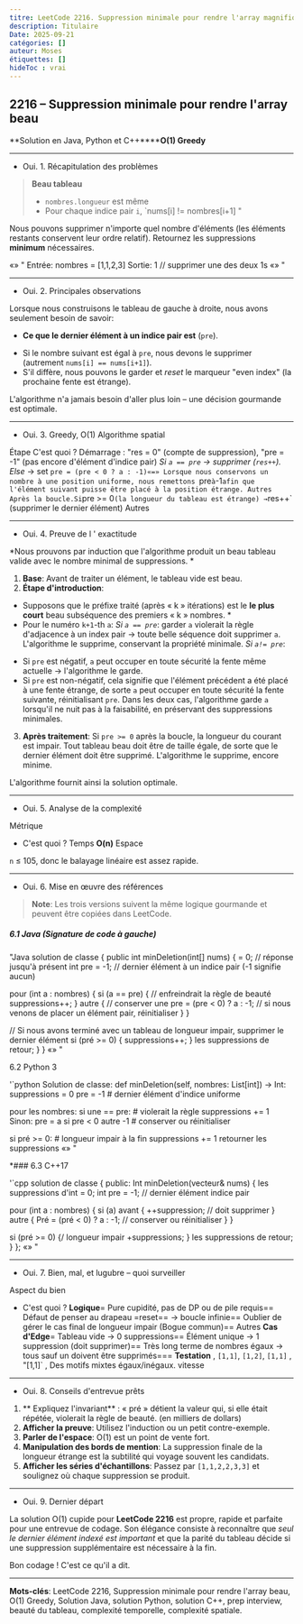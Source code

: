 ```yaml
---
titre: LeetCode 2216. Suppression minimale pour rendre l'array magnifique -
description: Titulaire
Date: 2025-09-21
catégories: []
auteur: Moses
étiquettes: []
hideToc : vrai
---
```

## 2216 – Suppression minimale pour rendre l'array beau
**Solution en Java, Python et C++******O(1) Greedy**

---

- Oui. 1. Récapitulation des problèmes

> **Beau tableau**
> * `nombres.longueur` est même
> * Pour chaque indice pair `i`, `nums[i] != nombres[i+1] "

Nous pouvons supprimer n'importe quel nombre d'éléments (les éléments restants conservent leur ordre relatif).
Retournez les suppressions **minimum** nécessaires.

«» "
Entrée: nombres = [1,1,2,3]
Sortie: 1 // supprimer une des deux 1s
«» "

---

- Oui. 2. Principales observations

Lorsque nous construisons le tableau de gauche à droite, nous avons seulement besoin de savoir:

* **Ce que le dernier élément à un indice pair est** (`pre`).
- Si le nombre suivant est égal à `pre`, nous devons le supprimer (autrement `nums[i] == nums[i+1]`).
- S'il diffère, nous pouvons le garder et *reset* le marqueur "even index" (la prochaine fente est étrange).

L'algorithme n'a jamais besoin d'aller plus loin – une décision gourmande est optimale.

---

- Oui. 3. Greedy, O(1) Algorithme spatial

Étape
C'est quoi ?
Démarrage : "res = 0" (compte de suppression), "pre = -1" (pas encore d'élément d'indice pair)
*Si `a == pre` → supprimer (`res++`).*<br>*Else* → set `pre = (pre < 0 ? a : -1)«=» Lorsque nous conservons un nombre à une position uniforme, nous remettons `pre` à `-1` afin que l'élément suivant puisse être placé à la position étrange. Autres
Après la boucle.Si `pre >= 0` (la longueur du tableau est étrange) → `res++` (supprimer le dernier élément) Autres

---

- Oui. 4. Preuve de l ' exactitude

*Nous prouvons par induction que l'algorithme produit un beau tableau valide avec le nombre minimal de suppressions. *

1. **Base**: Avant de traiter un élément, le tableau vide est beau.
2. **Étape d'introduction**:
* Supposons que le préfixe traité (après « k » itérations) est le **le plus court** beau subséquence des premiers « k » nombres. *
* Pour le numéro `k+1`-th `a`:
*Si `a == pre`*: garder `a` violerait la règle d'adjacence à un index pair → toute belle séquence doit supprimer `a`. L'algorithme le supprime, conservant la propriété minimale.
*Si `a!= pre`*:
- Si `pre` est négatif, `a` peut occuper en toute sécurité la fente même actuelle → l'algorithme le garde.
- Si `pre` est non-négatif, cela signifie que l'élément précédent a été placé à une fente étrange, de sorte `a` peut occuper en toute sécurité la fente suivante, réinitialisant `pre`.
Dans les deux cas, l'algorithme garde `a` lorsqu'il ne nuit pas à la faisabilité, en préservant des suppressions minimales.

3. **Après traitement**: Si `pre >= 0` après la boucle, la longueur du courant est impair. Tout tableau beau doit être de taille égale, de sorte que le dernier élément doit être supprimé. L'algorithme le supprime, encore minime.

L'algorithme fournit ainsi la solution optimale.

---

- Oui. 5. Analyse de la complexité

Métrique
- C'est quoi ?
Temps **O(n)**
Espace

`n` ≤ 105, donc le balayage linéaire est assez rapide.

---

- Oui. 6. Mise en œuvre des références

> **Note**: Les trois versions suivent la même logique gourmande et peuvent être copiées dans LeetCode.

##### 6.1 Java (Signature de code à gauche)

"Java
solution de classe {
public int minDeletion(int[] nums) {
= 0; // réponse jusqu'à présent
int pre = -1; // dernier élément à un indice pair (-1 signifie aucun)

pour (int a : nombres) {
si (a == pre) { // enfreindrait la règle de beauté
suppressions++;
} autre {
// conserver une
pre = (pre < 0) ? a : -1; // si nous venons de placer un élément pair, réinitialiser
}
}

// Si nous avons terminé avec un tableau de longueur impair, supprimer le dernier élément
si (pré >= 0) {
suppressions++;
}
les suppressions de retour;
}
}
«» "

6.2 Python 3

'`python
Solution de classe:
def minDeletion(self, nombres: List[int]) -> Int:
suppressions = 0
pre = -1 # dernier élément d'indice uniforme

pour les nombres:
si une == pre: # violerait la règle
suppressions += 1
Sinon:
pre = a si pre < 0 autre -1 # conserver ou réinitialiser

si pré >= 0: # longueur impair à la fin
suppressions += 1
retourner les suppressions
«» "

*### 6.3 C++17

'`cpp
solution de classe {
public:
Int minDeletion(vecteur<int>& nums) {
les suppressions d'int = 0;
int pre = -1; // dernier élément indice pair

pour (int a : nombres) {
si (a) avant {
++suppression; // doit supprimer
} autre {
Pré = (pré < 0) ? a : -1; // conserver ou réinitialiser
}
}

si (pré >= 0) {/ longueur impair
+suppressions;
}
les suppressions de retour;
}
};
«» "

---

- Oui. 7. Bien, mal, et lugubre – quoi surveiller

Aspect du bien
- C'est quoi ?
**Logique**= Pure cupidité, pas de DP ou de pile requis== Défaut de penser au drapeau =reset== → boucle infinie== Oublier de gérer le cas final de longueur impair (Bogue commun)==
Autres **Cas d'Edge**= Tableau vide → 0 suppressions== Élément unique → 1 suppression (doit supprimer)== Très long terme de nombres égaux → tous sauf un doivent être supprimés===
**Testation** , `[1,1]`, `[1,2]`, `[1,1]` , "[1,1]` , Des motifs mixtes égaux/inégaux. vitesse

---

- Oui. 8. Conseils d'entrevue prêts

1. ** Expliquez l'invariant** : « pré » détient la valeur qui, si elle était répétée, violerait la règle de beauté. (en milliers de dollars)
2. **Afficher la preuve**: Utilisez l'induction ou un petit contre-exemple.
3. **Parler de l'espace**: O(1) est un point de vente fort.
4. **Manipulation des bords de mention**: La suppression finale de la longueur étrange est la subtilité qui voyage souvent les candidats.
5. **Afficher les séries d'échantillons**: Passez par `[1,1,2,2,3,3]` et soulignez où chaque suppression se produit.

---

- Oui. 9. Dernier départ

La solution O(1) cupide pour **LeetCode 2216** est propre, rapide et parfaite pour une entrevue de codage.
Son élégance consiste à reconnaître que *seul le dernier élément indexé est important* et que la parité du tableau décide si une suppression supplémentaire est nécessaire à la fin.

Bon codage ! C'est ce qu'il a dit.

---

**Mots-clés**: LeetCode 2216, Suppression minimale pour rendre l'array beau, O(1) Greedy, Solution Java, solution Python, solution C++, prep interview, beauté du tableau, complexité temporelle, complexité spatiale.